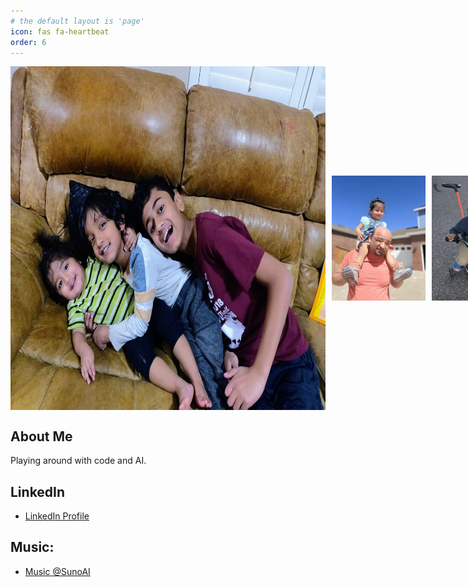 ```yaml
---
# the default layout is 'page'
icon: fas fa-heartbeat
order: 6
---
```

<!-- 
> Add Markdown syntax content to file `_tabs/about.md`{: .filepath } and it will show up on this page.
{: .prompt-tip } -->

<!-- ![alt text](static/life.jpg =300) -->
<!-- <img src="static/sandesh.jpg" alt="sandesh" width="300" height="200"> -->
<div style="display: flex; flex-direction: row; align-items: center;">
  <img src="static/life.jpg" alt="life" width="550" height="550">
  <img src="static/kala.jpg" alt="kala" width="300" height="200" style="margin-left: 10px; margin-right: 10px;">
  <img src="static/vidur.png" alt="vidur" width="300" height="200">
</div>

<!-- <div style="white-space: nowrap;">
  <img src="static/life.jpg" alt="life" width="300" height="200" style="display: inline-block; margin-right: 10px;">
  <img src="static/kala.jpg" alt="kala" width="300" height="200" style="display: inline-block; margin-right: 10px;">
  <img src="static/vidur.png" alt="vidur" width="300" height="200" style="display: inline-block;">
</div> -->

## About Me
Playing around with code and AI. 

## LinkedIn
- [LinkedIn Profile](https://www.linkedin.com/in/arul-vannala-tanzu/) 

## Music:
- [Music @SunoAI](https://suno.com/@projectsuno)

<!-- ![alt text](static/kala.jpg) -->


